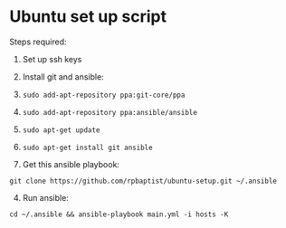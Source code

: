 # Ubuntu set up script

Steps required:

1. Set up ssh keys  

2. Install git and ansible:

  1. `sudo add-apt-repository ppa:git-core/ppa`
  2. `sudo add-apt-repository ppa:ansible/ansible`
  3. `sudo apt-get update`
  4. `sudo apt-get install git ansible`

3. Get this ansible playbook:

  `git clone https://github.com/rpbaptist/ubuntu-setup.git ~/.ansible`

4. Run ansible:

  `cd ~/.ansible && ansible-playbook main.yml -i hosts -K`
